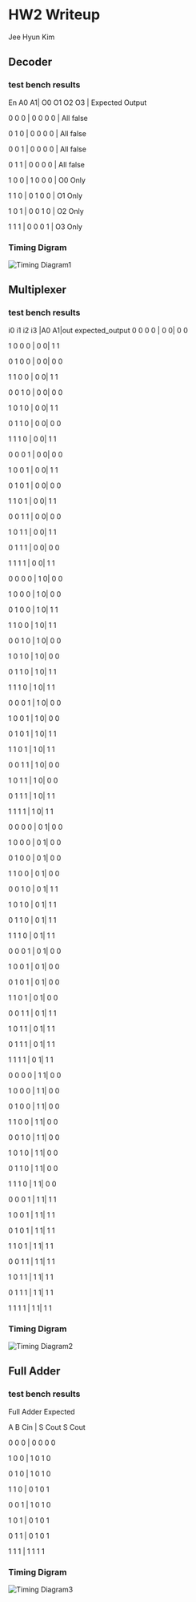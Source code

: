 # HW2 Writeup
Jee Hyun Kim


## Decoder
### test bench results
En A0 A1| O0 O1 O2 O3 | Expected Output

0  0  0 |  0  0  0  0 | All false

0  1  0 |  0  0  0  0 | All false

0  0  1 |  0  0  0  0 | All false

0  1  1 |  0  0  0  0 | All false

1  0  0 |  1  0  0  0 | O0 Only

1  1  0 |  0  1  0  0 | O1 Only

1  0  1 |  0  0  1  0 | O2 Only

1  1  1 |  0  0  0  1 | O3 Only
### Timing Digram
![Timing Diagram1](decoder_timingdiagram.png)



## Multiplexer
### test bench results
i0 i1 i2 i3 |A0 A1|out expected_output
 0  0  0  0 | 0  0| 0         0

 1  0  0  0 | 0  0| 1         1

 0  1  0  0 | 0  0| 0         0

 1  1  0  0 | 0  0| 1         1

 0  0  1  0 | 0  0| 0         0

 1  0  1  0 | 0  0| 1         1

 0  1  1  0 | 0  0| 0         0

 1  1  1  0 | 0  0| 1         1

 0  0  0  1 | 0  0| 0         0

 1  0  0  1 | 0  0| 1         1

 0  1  0  1 | 0  0| 0         0

 1  1  0  1 | 0  0| 1         1

 0  0  1  1 | 0  0| 0         0

 1  0  1  1 | 0  0| 1         1

 0  1  1  1 | 0  0| 0         0

 1  1  1  1 | 0  0| 1         1

 0  0  0  0 | 1  0| 0         0

 1  0  0  0 | 1  0| 0         0

 0  1  0  0 | 1  0| 1         1

 1  1  0  0 | 1  0| 1         1

 0  0  1  0 | 1  0| 0         0

 1  0  1  0 | 1  0| 0         0

 0  1  1  0 | 1  0| 1         1

 1  1  1  0 | 1  0| 1         1

 0  0  0  1 | 1  0| 0         0

 1  0  0  1 | 1  0| 0         0

 0  1  0  1 | 1  0| 1         1

 1  1  0  1 | 1  0| 1         1

 0  0  1  1 | 1  0| 0         0

 1  0  1  1 | 1  0| 0         0

 0  1  1  1 | 1  0| 1         1

 1  1  1  1 | 1  0| 1         1

 0  0  0  0 | 0  1| 0         0

 1  0  0  0 | 0  1| 0         0

 0  1  0  0 | 0  1| 0         0

 1  1  0  0 | 0  1| 0         0

 0  0  1  0 | 0  1| 1         1
 
 1  0  1  0 | 0  1| 1         1
 
 0  1  1  0 | 0  1| 1         1
 
 1  1  1  0 | 0  1| 1         1
 
 0  0  0  1 | 0  1| 0         0
 
 1  0  0  1 | 0  1| 0         0
 
 0  1  0  1 | 0  1| 0         0
 
 1  1  0  1 | 0  1| 0         0
 
 0  0  1  1 | 0  1| 1         1
 
 1  0  1  1 | 0  1| 1         1
 
 0  1  1  1 | 0  1| 1         1
 
 1  1  1  1 | 0  1| 1         1
 
 0  0  0  0 | 1  1| 0         0
 
 1  0  0  0 | 1  1| 0         0
 
 0  1  0  0 | 1  1| 0         0
 
 1  1  0  0 | 1  1| 0         0
 
 0  0  1  0 | 1  1| 0         0
 
 1  0  1  0 | 1  1| 0         0
 
 0  1  1  0 | 1  1| 0         0
 
 1  1  1  0 | 1  1| 0         0
 
 0  0  0  1 | 1  1| 1         1
 
 1  0  0  1 | 1  1| 1         1
 
 0  1  0  1 | 1  1| 1         1
 
 1  1  0  1 | 1  1| 1         1
 
 0  0  1  1 | 1  1| 1         1
 
 1  0  1  1 | 1  1| 1         1
 
 0  1  1  1 | 1  1| 1         1
 
 1  1  1  1 | 1  1| 1         1
### Timing Digram
![Timing Diagram2](multiplexer_timingdiagram.png)



## Full Adder
### test bench results
Full Adder         Expected

 A B Cin | S Cout   S Cout

 0 0  0  | 0   0    0   0

 1 0  0  | 1   0    1   0

 0 1  0  | 1   0    1   0

 1 1  0  | 0   1    0   1

 0 0  1  | 1   0    1   0

 1 0  1  | 0   1    0   1

 0 1  1  | 0   1    0   1

 1 1  1  | 1   1    1   1
### Timing Digram
![Timing Diagram3](fulladder_timingdiagram.png)